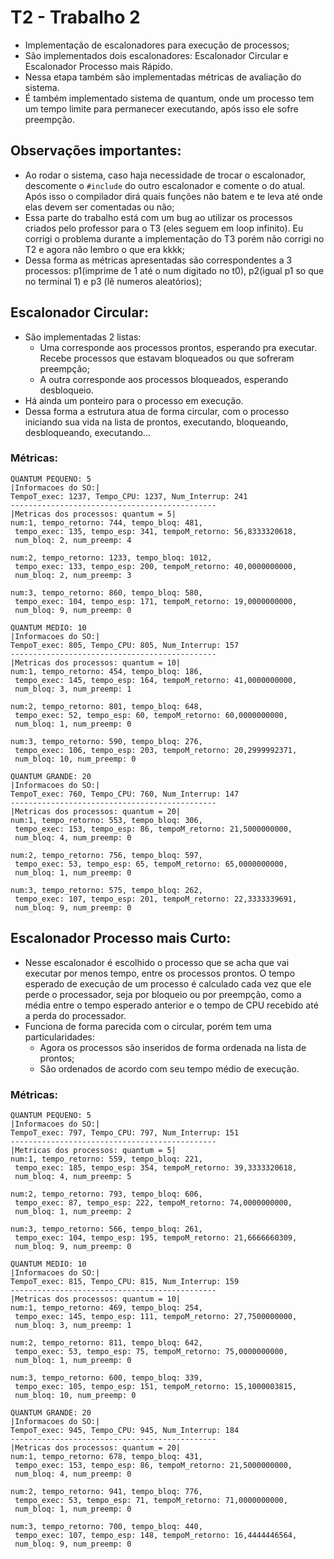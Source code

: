 #  T2 - Trabalho 2
- Implementação de escalonadores para execução de processos;
- São implementados dois escalonadores: Escalonador Circular e Escalonador Processo mais Rápido.
- Nessa etapa também são implementadas métricas de avaliação do sistema.
- É também implementado sistema de quantum, onde um processo tem um tempo limite para permanecer executando, após isso ele sofre preempção.

## Observações importantes:
- Ao rodar o sistema, caso haja necessidade de trocar o escalonador, descomente o `#include` do outro escalonador e comente o do atual. Após isso o compilador dirá quais funções não batem e te leva até onde elas devem ser comentadas ou não;
- Essa parte do trabalho está com um bug ao utilizar os processos criados pelo professor para o T3 (eles seguem em loop infinito). Eu corrigi o problema durante a implementação do T3 porém não corrigi no T2 e agora não lembro o que era kkkk;
- Dessa forma as métricas apresentadas são correspondentes a 3 processos: p1(imprime de 1 até o num digitado no t0), p2(igual p1 so que no terminal 1) e p3 (lê numeros aleatórios);

## Escalonador Circular:
- São implementadas 2 listas:
   - Uma corresponde aos processos prontos, esperando pra executar. Recebe processos que estavam bloqueados ou que sofreram preempção;
   - A outra corresponde aos processos bloqueados, esperando desbloqueio.
- Há ainda um ponteiro para o processo em execução. 
- Dessa forma a estrutura atua de forma circular, com o processo iniciando sua vida na lista de prontos, executando, bloqueando, desbloqueando, executando...

### Métricas:
```
QUANTUM PEQUENO: 5
|Informacoes do SO:|
TempoT_exec: 1237, Tempo_CPU: 1237, Num_Interrup: 241
----------------------------------------------
|Metricas dos processos: quantum = 5|
num:1, tempo_retorno: 744, tempo_bloq: 481,
 tempo_exec: 135, tempo_esp: 341, tempoM_retorno: 56,8333320618,
 num_bloq: 2, num_preemp: 4
 
num:2, tempo_retorno: 1233, tempo_bloq: 1012,
 tempo_exec: 133, tempo_esp: 200, tempoM_retorno: 40,0000000000,
 num_bloq: 2, num_preemp: 3 

num:3, tempo_retorno: 860, tempo_bloq: 580,
 tempo_exec: 104, tempo_esp: 171, tempoM_retorno: 19,0000000000,
 num_bloq: 9, num_preemp: 0 

QUANTUM MEDIO: 10
|Informacoes do SO:|
TempoT_exec: 805, Tempo_CPU: 805, Num_Interrup: 157
----------------------------------------------
|Metricas dos processos: quantum = 10|
num:1, tempo_retorno: 454, tempo_bloq: 186,
 tempo_exec: 145, tempo_esp: 164, tempoM_retorno: 41,0000000000,
 num_bloq: 3, num_preemp: 1

num:2, tempo_retorno: 801, tempo_bloq: 648,
 tempo_exec: 52, tempo_esp: 60, tempoM_retorno: 60,0000000000,
 num_bloq: 1, num_preemp: 0 

num:3, tempo_retorno: 590, tempo_bloq: 276,
 tempo_exec: 106, tempo_esp: 203, tempoM_retorno: 20,2999992371,
 num_bloq: 10, num_preemp: 0 

QUANTUM GRANDE: 20
|Informacoes do SO:|
TempoT_exec: 760, Tempo_CPU: 760, Num_Interrup: 147
----------------------------------------------
|Metricas dos processos: quantum = 20|
num:1, tempo_retorno: 553, tempo_bloq: 306,
 tempo_exec: 153, tempo_esp: 86, tempoM_retorno: 21,5000000000,
 num_bloq: 4, num_preemp: 0 

num:2, tempo_retorno: 756, tempo_bloq: 597,
 tempo_exec: 53, tempo_esp: 65, tempoM_retorno: 65,0000000000,
 num_bloq: 1, num_preemp: 0 

num:3, tempo_retorno: 575, tempo_bloq: 262,
 tempo_exec: 107, tempo_esp: 201, tempoM_retorno: 22,3333339691,
 num_bloq: 9, num_preemp: 0 
```

## Escalonador Processo mais Curto:
- Nesse escalonador é escolhido o processo que se acha que vai executar por menos tempo, entre os processos prontos. O tempo esperado de execução de um processo é calculado cada vez que ele perde o processador, seja por bloqueio ou por preempção, como a média entre o tempo esperado anterior e o tempo de CPU recebido até a perda do processador. 
- Funciona de forma parecida com o circular, porém tem uma particularidades:
    - Agora os processos são inseridos de forma ordenada na lista de prontos;
    - São ordenados de acordo com seu tempo médio de execução.

### Métricas:
```
QUANTUM PEQUENO: 5
|Informacoes do SO:|
TempoT_exec: 797, Tempo_CPU: 797, Num_Interrup: 151
----------------------------------------------
|Metricas dos processos: quantum = 5|
num:1, tempo_retorno: 559, tempo_bloq: 221,
 tempo_exec: 185, tempo_esp: 354, tempoM_retorno: 39,3333320618,
 num_bloq: 4, num_preemp: 5

num:2, tempo_retorno: 793, tempo_bloq: 606,
 tempo_exec: 87, tempo_esp: 222, tempoM_retorno: 74,0000000000,
 num_bloq: 1, num_preemp: 2 

num:3, tempo_retorno: 566, tempo_bloq: 261,
 tempo_exec: 104, tempo_esp: 195, tempoM_retorno: 21,6666660309,
 num_bloq: 9, num_preemp: 0  

QUANTUM MEDIO: 10
|Informacoes do SO:|
TempoT_exec: 815, Tempo_CPU: 815, Num_Interrup: 159
----------------------------------------------
|Metricas dos processos: quantum = 10|
num:1, tempo_retorno: 469, tempo_bloq: 254,
 tempo_exec: 145, tempo_esp: 111, tempoM_retorno: 27,7500000000,
 num_bloq: 3, num_preemp: 1

num:2, tempo_retorno: 811, tempo_bloq: 642,
 tempo_exec: 53, tempo_esp: 75, tempoM_retorno: 75,0000000000,
 num_bloq: 1, num_preemp: 0 

num:3, tempo_retorno: 600, tempo_bloq: 339,
 tempo_exec: 105, tempo_esp: 151, tempoM_retorno: 15,1000003815,
 num_bloq: 10, num_preemp: 0  

QUANTUM GRANDE: 20
|Informacoes do SO:|
TempoT_exec: 945, Tempo_CPU: 945, Num_Interrup: 184
----------------------------------------------
|Metricas dos processos: quantum = 20|
num:1, tempo_retorno: 678, tempo_bloq: 431,
 tempo_exec: 153, tempo_esp: 86, tempoM_retorno: 21,5000000000,
 num_bloq: 4, num_preemp: 0 
 
num:2, tempo_retorno: 941, tempo_bloq: 776,
 tempo_exec: 53, tempo_esp: 71, tempoM_retorno: 71,0000000000,
 num_bloq: 1, num_preemp: 0 

num:3, tempo_retorno: 700, tempo_bloq: 440,
 tempo_exec: 107, tempo_esp: 148, tempoM_retorno: 16,4444446564,
 num_bloq: 9, num_preemp: 0 
```
